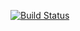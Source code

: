 [![Build Status](https://travis-ci.org/ezfx44/RBT.svg?branch=master)](https://travis-ci.org/ezfx44/RBT)
